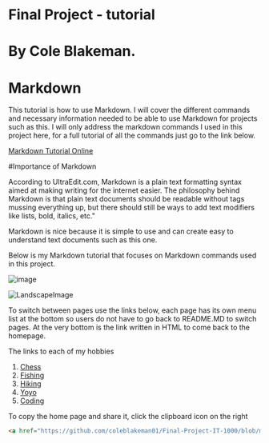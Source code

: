 
# Final Project - tutorial

# By Cole Blakeman.

# Markdown 

This tutorial is how to use Markdown. I will cover the different commands and necessary information needed to be able to use Markdown for projects such as this. I will only address the markdown commands I used in this project here, for a full tutorial of all the commands just go to the link below.

[Markdown Tutorial Online](https://www.markdownguide.org/getting-started)

#Importance of Markdown

According to UltraEdit.com, Markdown is a plain text formatting syntax aimed at making writing for the internet easier. The philosophy behind Markdown is that plain text documents should be readable without tags mussing everything up, but there should still be ways to add text modifiers like lists, bold, italics, etc."

Markdown is nice because it is simple to use and can create easy to understand text documents such as this one.

Below is my Markdown tutorial that focuses on Markdown commands used in this project.

![image](https://user-images.githubusercontent.com/65063251/119210598-a6a80780-ba72-11eb-8c60-b4935e13ab7b.png)





![LandscapeImage](/images/500_6146-Edit-Edit-1920x1424.jpg)

To switch between pages use the links below, each page has its own menu list at the bottom so users do not have to go back to README.MD to switch pages. At the very bottom is the link written in HTML to come back to the homepage. 

The links to each of my hobbies
1. [Chess](https://github.com/coleblakeman01/Final-Project-IT-1000/blob/main/Chess.md)
2. [Fishing](https://github.com/coleblakeman01/Final-Project-IT-1000/blob/main/fishing.md)
3. [Hiking](https://github.com/coleblakeman01/Final-Project-IT-1000/blob/main/hiking.md)
4. [Yoyo](https://github.com/coleblakeman01/Final-Project-IT-1000/blob/main/yoyo.md)
5. [Coding](https://github.com/coleblakeman01/Final-Project-IT-1000/blob/main/coding.md)

To copy the home page and share it, click the clipboard icon on the right

```html
<a href="https://github.com/coleblakeman01/Final-Project-IT-1000/blob/main/README.md">Home Page</a>
```
